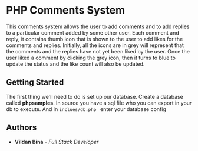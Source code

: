# PHP Comments System

This comments system allows the user to add comments and to add replies to a particular comment added by some other user. Each comment and reply, it contains thumb icon that is shown to the user to add likes for the comments and replies. Initially, all the icons are in grey will represent that the comments and the replies have not yet been liked by the user. Once the user liked a comment by clicking the grey icon, then it turns to blue to update the status and the like count will also be updated.


## Getting Started

The first thing we'll need to do is set up our database. 
Create a database called **phpsamples**. In source you have a sql file who you can export in your db to execute.
And in
```inclues/db.php ``` 
enter your database config

## Authors

* **Vildan Bina** - *Full Stack Developer* 
